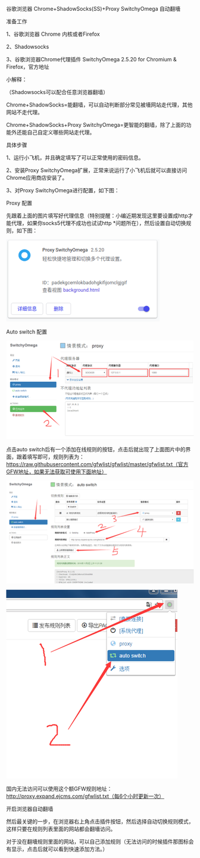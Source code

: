 谷歌浏览器 Chrome+ShadowSocks(SS)+Proxy SwitchyOmega 自动翻墻


准备工作

1、谷歌浏览器 Chrome 内核或者Firefox

2、Shadowsocks  

3、谷歌浏览器Chrome代理插件 SwitchyOmega 2.5.20 for Chromium & Firefox，官方地址

小解释：

（Shadowsocks可以配合任意浏览器翻墙）

Chrome+ShadowSocks=能翻墙，可以自动判断部分常见被墻网站走代理，其他网站不走代理。

Chrome+ShadowSocks+Proxy SwitchyOmega=更智能的翻墙，除了上面的功能外还能自己自定义哪些网站走代理。

具体步骤

1、运行小飞机，并且确定填写了可以正常使用的密码信息。

2、安装Proxy SwitchyOmega扩展，正常来说运行了小飞机后就可以直接访问Chrome应用商店安装了。

3、对Proxy SwitchyOmega进行配置，如下图：



Proxy 配置

先跟着上面的图片填写好代理信息（特别提醒：小编近期发现这里要设置成http才能代理，如果你socks5代理不成功也试试http *问题所在），然后设置自动切换规则，如下图：

![1](/img/20190121095751.png)

Auto switch 配置

![1](/img/SwitchyOmega1.png)

点击auto switch后有一个添加在线规则的按钮，点击后就出现了上面图片中的界面，跟着填写即可，规则列表为：https://raw.githubusercontent.com/gfwlist/gfwlist/master/gfwlist.txt（官方GFW地址，如果无法获取可使用下面地址）

![1](/img/SwitchyOmega2.png)

![1](/img/SwitchyOmega3.png)

国内无法访问可以使用这个额GFW规则地址：http://proxy.expand.ejcms.com/gfwlist.txt（每6个小时更新一次）

开启浏览器自动翻墙

然后最关键的一步，在浏览器右上角点击插件按钮，然后选择自动切换规则模式，这样只要在规则列表里面的网站都会翻墻访问。

对于没在翻墻规则里面的网站，可以自己添加规则（无法访问的时候插件那图标会有显示，点击后就可以看到快速添加方法。）